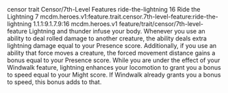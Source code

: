 <ability>
  <metadata>
    <class>censor</class>
    <feature_type>trait</feature_type>
    <file_dpath>Censor/7th-Level Features</file_dpath>
    <item_id>ride-the-lightning</item_id>
    <item_index>16</item_index>
    <item_name>Ride the Lightning</item_name>
    <level>7</level>
    <scc>mcdm.heroes.v1:feature.trait.censor.7th-level-feature:ride-the-lightning</scc>
    <scdc>1.1.1:9.1.7.9:16</scdc>
    <source>mcdm.heroes.v1</source>
    <type>feature/trait/censor/7th-level-feature</type>
  </metadata>
  <effects>
    <effect type="mundane">Lightning and thunder infuse your body. Whenever you use an ability to deal rolled damage to another creature, the ability deals extra lightning damage equal to your Presence score. Additionally, if you use an ability that force moves a creature, the forced movement distance gains a bonus equal to your Presence score. While you are under the effect of your Windwalk feature, lightning enhances your locomotion to grant you a bonus to speed equal to your Might score. If Windwalk already grants you a bonus to speed, this bonus adds to that.</effect>
  </effects>
</ability>
